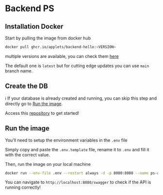 # Backend PS

## Installation Docker
Start by pulling the image from docker hub
```bash
docker pull ghcr.io/applets/backend-hello:<VERSION>
```
multiple versions are available, you can check them [here](https://github.com/ApplETS/Backend-Hello/pkgs/container/backend-hello/versions)

The default one is `latest` but for cutting edge updates you can use `main` branch name.

## Create the DB

ℹ️ If your database is already created and running, you can skip this step and directly go to [Run the image](#run-the-image).

Access this [repository](https://github.com/ApplETS/Hello-Database-Setup) to get started!

## Run the image
You'll need to setup the environment variables in the `.env` file

Simply copy and paste the `.env.template` file, rename it to `.env` and fill it with the correct value.

Then, run the image on your local machine
```bash
docker run --env-file .env --restart always -d -p 8080:8080 --name ps-api applets/backend-hello:<VERSION>
```

You can navigate to `http://localhost:8080/swagger` to check if the API is running correctly!

